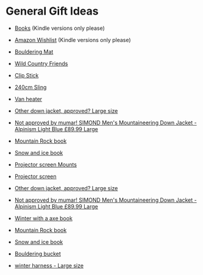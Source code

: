 # General Gift Ideas

- [Books](https://github.com/TerryLansdown/lists/blob/master/books-to-get.md) (Kindle versions only please)

- [Amazon Wishlist](https://www.amazon.co.uk/hz/wishlist/ls/YEMNIYY7ALL8?ref_=wl_share) (Kindle versions only please)
- [Bouldering Mat](https://alpkit.com/products/mujo-bouldering-mat)
- [Wild Country Friends](https://rockrun.com/products/wild-country-friend-1-2-3-set)
- [Clip Stick](https://www.tiso.com/eamga2ti0296/beta-climbing-betastick-evo-s-unisex-no-colour-eamga2ti0296/00126294/?utm_source=organic_shopping&utm_medium=organic&utm_campaign=shopping_feed&gclid=EAIaIQobChMIlrm3xtOSgAMVV9PtCh0KsA9dEAQYASABEgIHlPD_BwE)
- [240cm Sling](https://www.needlesports.com/Catalogue/Climbing/Rock-Trad-Climbing/Slings-Extenders/Mammut-Contact-8mm-Dyneema-Sling)
- [Van heater](https://vwcaliforniaclub.com/shop/product/outdoor-revolution-electric-eco-oscillation-heater)
- [Other down jacket, approved? Large size](https://www.cotswoldoutdoor.com/p/mountain-equipment-mens-earthrise-hooded-jacket-B12ABB0205.html?colour=124&utm_source=google&utm_medium=cpc&utm_campaign=CWO-UK-PERF-ONG-PLA-NB-GOOGLE-PMAX2&gad_source=4&gclid=EAIaIQobChMI3aDLjuaFgwMV45RQBh3fUw4fEAsYAyABEgIhD_D_BwE)
- [Not approved by mumar! SIMOND Men's Mountaineering Down Jacket - Alpinism Light Blue £89.99 Large](https://www.decathlon.co.uk/p/men-s-mountaineering-down-jacket-mountaineering-light-grey/_/R-p-334331?mc=8649005)
- [Mountain Rock book](https://www.needlesports.com/Catalogue/Books-Media/Guidebooks/Scotland/Mountain-Rock-COR-G008)
- [Snow and ice book](https://www.needlesports.com/Catalogue/Books-Media/Guidebooks/Scotland/Snow-Ice-COR-CG011)
- [Projector screen Mounts](https://vwcaliforniaclub.com/shop/product/vw-t5-t6-t6-1-campervan-projector-screen-fitting-kit-works-with-swivel-seats)
- [Projector screen](https://www.amazon.co.uk/gp/product/B01N7Z1MWQ?ie=UTF8&linkCode=sl1&tag=californiat0a-21&linkId=2bd45f7bfb949eaf4b54ac2a31ba0250&language=en_GB&ref_=as_li_ss_tl&th=1) 
- [Other down jacket, approved? Large size](https://www.cotswoldoutdoor.com/p/mountain-equipment-mens-earthrise-hooded-jacket-B12ABB0205.html?colour=124&utm_source=google&utm_medium=cpc&utm_campaign=CWO-UK-PERF-ONG-PLA-NB-GOOGLE-PMAX2&gad_source=4&gclid=EAIaIQobChMI3aDLjuaFgwMV45RQBh3fUw4fEAsYAyABEgIhD_D_BwE)
- [Not approved by mumar! SIMOND Men's Mountaineering Down Jacket - Alpinism Light Blue £89.99 Large](https://www.decathlon.co.uk/p/men-s-mountaineering-down-jacket-mountaineering-light-grey/_/R-p-334331?mc=8649005)
- [Winter with a axe book](https://www.needlesports.com/Catalogue/Books-Media/Guidebooks/Scotland/Scotlands-Winter-Mountains-with-One-Axe)
- [Mountain Rock book](https://www.needlesports.com/Catalogue/Books-Media/Guidebooks/Scotland/Mountain-Rock-COR-G008)
- [Snow and ice book](https://www.needlesports.com/Catalogue/Books-Media/Guidebooks/Scotland/Snow-Ice-COR-CG011)
- [Bouldering bucket](https://www.decathlon.co.uk/p/boulder-chalk-bag-bigblocker-stopchalk-size-xxl-grey/_/R-p-194763?mc=8495291)
- [winter harness - Large size](https://www.alpinetrek.co.uk/blue-ice-choucas-harness-climbing-harness/)
